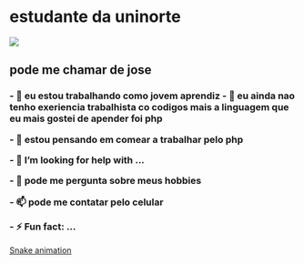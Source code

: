 

<h1>estudante da uninorte</h1> 
<img src= "https://encrypted-tbn0.gstatic.com/images?q=tbn:ANd9GcQPjt3rp4Jdt22mGiKmuFIT8Ig2cwf4Or4Qcg&s" >
<h2>pode me chamar de jose</h2>

<h3>- 🔭 eu estou trabalhando como jovem aprendiz
- 🌱 eu ainda nao tenho exeriencia trabalhista co codigos mais a linguagem que eu mais gostei de apender foi php
  <p></p>
- 👯 estou pensando em comear a trabalhar pelo php
  <p></p>
- 🤔 I’m looking for help with ...
  <p></p>
- 💬 pode me pergunta sobre meus hobbies
  <p></p>
- 📫 pode me contatar pelo celular 
  <p></p>
- ⚡ Fun fact: ...
</h3>

[Snake animation](https://github.com/dfilitto/dfilitto/blob/output/github-contribution-grid-snake.svg)
<!--
**jose-marques177/jose-marques177** is a ✨ _special_ ✨ repository because its `README.md` (this file) appears on your GitHub profile.

Here are some ideas to get you started:-->

